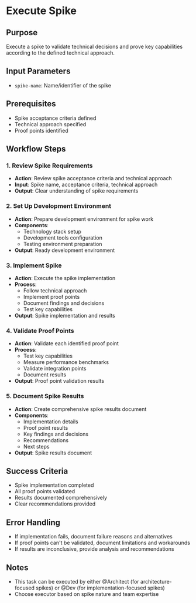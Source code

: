 # Execute Spike

## Purpose
Execute a spike to validate technical decisions and prove key capabilities according to the defined technical approach.

## Input Parameters
- `spike-name`: Name/identifier of the spike

## Prerequisites
- Spike acceptance criteria defined
- Technical approach specified
- Proof points identified

## Workflow Steps

### 1. Review Spike Requirements
- **Action**: Review spike acceptance criteria and technical approach
- **Input**: Spike name, acceptance criteria, technical approach
- **Output**: Clear understanding of spike requirements

### 2. Set Up Development Environment
- **Action**: Prepare development environment for spike work
- **Components**:
  - Technology stack setup
  - Development tools configuration
  - Testing environment preparation
- **Output**: Ready development environment

### 3. Implement Spike
- **Action**: Execute the spike implementation
- **Process**:
  - Follow technical approach
  - Implement proof points
  - Document findings and decisions
  - Test key capabilities
- **Output**: Spike implementation and results

### 4. Validate Proof Points
- **Action**: Validate each identified proof point
- **Process**:
  - Test key capabilities
  - Measure performance benchmarks
  - Validate integration points
  - Document results
- **Output**: Proof point validation results

### 5. Document Spike Results
- **Action**: Create comprehensive spike results document
- **Components**:
  - Implementation details
  - Proof point results
  - Key findings and decisions
  - Recommendations
  - Next steps
- **Output**: Spike results document

## Success Criteria
- Spike implementation completed
- All proof points validated
- Results documented comprehensively
- Clear recommendations provided

## Error Handling
- If implementation fails, document failure reasons and alternatives
- If proof points can't be validated, document limitations and workarounds
- If results are inconclusive, provide analysis and recommendations

## Notes
- This task can be executed by either @Architect (for architecture-focused spikes) or @Dev (for implementation-focused spikes)
- Choose executor based on spike nature and team expertise
